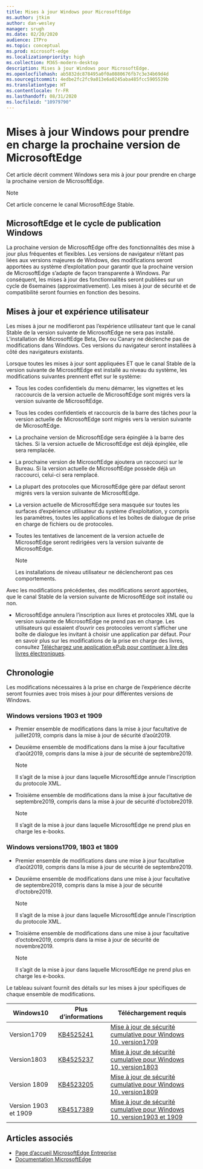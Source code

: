 ```yaml
---
title: Mises à jour Windows pour MicrosoftEdge
ms.author: jtkim
author: dan-wesley
manager: srugh
ms.date: 02/20/2020
audience: ITPro
ms.topic: conceptual
ms.prod: microsoft-edge
ms.localizationpriority: high
ms.collection: M365-modern-desktop
description: Mises à jour Windows pour MicrosoftEdge.
ms.openlocfilehash: ab5832dc878495a0f0a0880676fb7c3e34b69d4d
ms.sourcegitcommit: 4edbe2fc2fc9a013e6a0245aba485fcc5905539b
ms.translationtype: HT
ms.contentlocale: fr-FR
ms.lasthandoff: 08/31/2020
ms.locfileid: "10979790"
---
```

# Mises à jour Windows pour prendre en charge la prochaine version de MicrosoftEdge

Cet article décrit comment Windows sera mis à jour pour prendre en charge la prochaine version de MicrosoftEdge.

> [!NOTE]
> Cet article concerne le canal MicrosoftEdge Stable.

## MicrosoftEdge et le cycle de publication Windows

La prochaine version de MicrosoftEdge offre des fonctionnalités des mise à jour plus fréquentes et flexibles. Les versions de navigateur n’étant pas liées aux versions majeures de Windows, des modifications seront apportées au système d’exploitation pour garantir que la prochaine version de MicrosoftEdge s’adapte de façon transparente à Windows. Par conséquent, les mises à jour des fonctionnalités seront publiées sur un cycle de 6semaines (approximativement). Les mises à jour de sécurité et de compatibilité seront fournies en fonction des besoins.

## Mises à jour et expérience utilisateur

Les mises à jour ne modifieront pas l’expérience utilisateur tant que le canal Stable de la version suivante de MicrosoftEdge ne sera pas installé. L’installation de MicrosoftEdge Beta, Dev ou Canary ne déclenche pas de modifications dans Windows. Ces versions du navigateur seront installées à côté des navigateurs existants.

Lorsque toutes les mises à jour sont appliquées ET que le canal Stable de la version suivante de MicrosoftEdge est installé au niveau du système, les modifications suivantes prennent effet sur le système:

- Tous les codes confidentiels du menu démarrer, les vignettes et les raccourcis de la version actuelle de MicrosoftEdge sont migrés vers la version suivante de MicrosoftEdge.
- Tous les codes confidentiels et raccourcis de la barre des tâches pour la version actuelle de MicrosoftEdge sont migrés vers la version suivante de MicrosoftEdge.
- La prochaine version de MicrosoftEdge sera épinglée à la barre des tâches. Si la version actuelle de MicrosoftEdge est déjà épinglée, elle sera remplacée.
- La prochaine version de MicrosoftEdge ajoutera un raccourci sur le Bureau. Si la version actuelle de MicrosoftEdge possède déjà un raccourci, celui-ci sera remplacé.
- La plupart des protocoles que MicrosoftEdge gère par défaut seront migrés vers la version suivante de MicrosoftEdge.
- La version actuelle de MicrosoftEdge sera masquée sur toutes les surfaces d’expérience utilisateur du système d’exploitation, y compris les paramètres, toutes les applications et les boîtes de dialogue de prise en charge de fichiers ou de protocoles.
- Toutes les tentatives de lancement de la version actuelle de MicrosoftEdge seront redirigées vers la version suivante de MicrosoftEdge.

  > [!NOTE]
  > Les installations de niveau utilisateur ne déclencheront pas ces comportements.

Avec les modifications précédentes, des modifications seront apportées, que le canal Stable de la version suivante de MicrosoftEdge soit installé ou non.

- MicrosoftEdge annulera l’inscription aux livres et protocoles XML que la version suivante de MicrosoftEdge ne prend pas en charge. Les utilisateurs qui essaient d’ouvrir ces protocoles verront s’afficher une boîte de dialogue les invitant à choisir une application par défaut. Pour en savoir plus sur les modifications de la prise en charge des livres, consultez [Téléchargez une application ePub pour continuer à lire des livres électroniques](https://nam06.safelinks.protection.outlook.com/?url=https%3A%2F%2Fsupport.microsoft.com%2Fhelp%2F4517840&data=02%7C01%7Cv-danwes%40microsoft.com%7Cc9f8571b880549c30fcf08d72be5eaf9%7C72f988bf86f141af91ab2d7cd011db47%7C1%7C0%7C637026138803983526&sdata=qtb3DvVZQ6H%2FFXnBievkl%2B%2BngAQXwl340PcH8kRc3y4%3D&reserved=0).

## Chronologie

Les modifications nécessaires à la prise en charge de l’expérience décrite seront fournies avec trois mises à jour pour différentes versions de Windows.

### Windows versions 1903 et 1909

- Premier ensemble de modifications dans la mise à jour facultative de juillet2019, compris dans la mise à jour de sécurité d’août2019.
- Deuxième ensemble de modifications dans la mise à jour facultative d’août2019, compris dans la mise à jour de sécurité de septembre2019.

  > [!NOTE]
  > Il s’agit de la mise à jour dans laquelle MicrosoftEdge annule l’inscription du protocole XML.

- Troisième ensemble de modifications dans la mise à jour facultative de septembre2019, compris dans la mise à jour de sécurité d’octobre2019.

  > [!NOTE]
  > Il s’agit de la mise à jour dans laquelle MicrosoftEdge ne prend plus en charge les e-books.

### Windows versions1709, 1803 et 1809

- Premier ensemble de modifications dans une mise à jour facultative d’août2019, compris dans la mise à jour de sécurité de septembre2019.
- Deuxième ensemble de modifications dans une mise à jour facultative de septembre2019, compris dans la mise à jour de sécurité d’octobre2019.

  > [!NOTE]
  > Il s’agit de la mise à jour dans laquelle MicrosoftEdge annule l’inscription du protocole XML.

- Troisième ensemble de modifications dans une mise à jour facultative d’octobre2019, compris dans la mise à jour de sécurité de novembre2019.

  > [!NOTE]
  > Il s’agit de la mise à jour dans laquelle MicrosoftEdge ne prend plus en charge les e-books.

Le tableau suivant fournit des détails sur les mises à jour spécifiques de chaque ensemble de modifications.

| Windows10 | Plus d’informations | Téléchargement requis |
|--|--|--|
| Version1709 | [KB4525241](https://support.microsoft.com/help/4525241/windows-10-update-kb4525241) | [Mise à jour de sécurité cumulative pour Windows 10, version1709](https://www.catalog.update.microsoft.com/Search.aspx?q=4525241) |
| Version1803  | [KB4525237](https://support.microsoft.com/help/4525237/windows-10-update-kb4525237) | [Mise à jour de sécurité cumulative pour Windows 10, version1803](https://www.catalog.update.microsoft.com/Search.aspx?q=KB4525237) |
| Version 1809  | [KB4523205](https://support.microsoft.com/help/4523205/windows-10-update-kb4523205) | [Mise à jour de sécurité cumulative pour Windows 10, version1809](https://www.catalog.update.microsoft.com/Search.aspx?q=4523205) |
| Version 1903 et 1909 |[KB4517389](https://support.microsoft.com/help/4517389/windows-10-update-kb4517389)  | [Mise à jour de sécurité cumulative pour Windows 10, version1903 et 1909](https://www.catalog.update.microsoft.com/Search.aspx?q=4517389) |

## Articles associés

- [Page d’accueil MicrosoftEdge Entreprise](https://aka.ms/EdgeEnterprise)
- [Documentation MicrosoftEdge](https://docs.microsoft.com/DeployEdge/)
